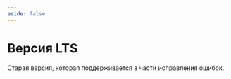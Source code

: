 ```yaml
---
aside: false
---
```


<script setup>
import Releases from '../components/Releases.vue'
</script>

# Версия LTS

Старая версия, которая поддерживается в части исправления ошибок.

<Releases versionToken="lts" />
<ReleaseDocs versionToken="lts" />
